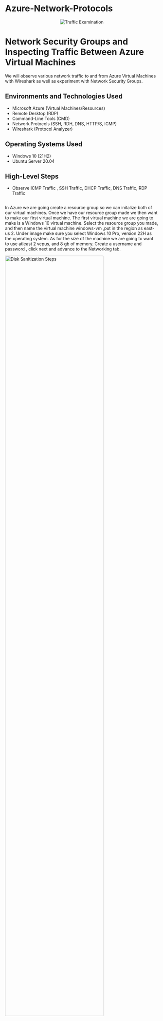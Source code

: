 # Azure-Network-Protocols
<p align="center">
<img src="https://i.imgur.com/3ASB3WY.png" alt="Traffic Examination"/>
</p>

<h1>Network Security Groups and Inspecting Traffic Between Azure Virtual Machines</h1>
We will observe various network traffic to and from Azure Virtual Machines with Wireshark as well as experiment with Network Security Groups. <br />




<h2>Environments and Technologies Used</h2>

- Microsoft Azure (Virtual Machines/Resources)
- Remote Desktop  (RDP)
-  Command-Line Tools (CMD)
-  Network Protocols (SSH, RDH, DNS, HTTP/S, ICMP)
- Wireshark (Protocol Analyzer)

<h2>Operating Systems Used </h2>

- Windows 10 (21H2)
- Ubuntu Server 20.04

<h2>High-Level Steps</h2>

- Observe ICMP Traffic , SSH Traffic, DHCP Traffic, DNS Traffic, RDP Traffic


<h2></h2>


 In Azure we are going  create a resource group so we can initalize both of our virtual machines. Once we have our resource group made we then want to make our first virtual machine. The first virtual machine we are going to make is a Windows 10 virtual machine. Select the resource group you made,  and then name the virtual machine windows-vm ,put in the region as east-us 2. Under image make sure you select Windows 10 Pro, version 22H as the operating system. As for the size of the machine we are going to want to use atleast 2 vcpus, and 8 gb of memory. Create a username and password , click next and advance to the Networking tab.

<p>
<img src="https://i.imgur.com/0BJ4CEM.png" height="80%" width="80%" alt="Disk Sanitization Steps"/>
</p>
<p>
  

<p>
<img src="https://i.imgur.com/JKvpQo7.png" height="80%" width="80%" alt="Disk Sanitization Steps"/>
</p>
<p>
</p>
<p>
  
 After this step we are going to click on next until we get to the networking page and it should automatically create a virtual network and subnet for us. 
  

<p>
<img src="https://i.imgur.com/tt5dKZF.png" height="80%" width="80%" alt="Disk Sanitization Steps"/>
</p>
<p>
  
  Click review and create .
  
  Now we will create the second Virtual Machine, but this time it will be a Ubuntu Server 20.04 LTS machine. It will be the same process as creating our first machine but instead we are going to switch the SSH public key to password instead. 
  
<p>
<img src="https://i.imgur.com/s0GxVvx.png" height="80%" width="80%" alt="Disk Sanitization Steps"/>
</p>
<p>
 <img src="https://i.imgur.com/mLrA4C6.png" height="80%" width="80%" alt="Disk Sanitization Steps"/> 
<p>
 <img src="https://i.imgur.com/bikM8P2.png" height="80%" width="80%" alt="Disk Sanitization Steps"/> 
<img src="https://i.imgur.com/g9LWesz.png" height="80%" width="80%" alt="Disk Sanitization Steps"/>
</p>
<p>
  
  Click next until we get to the networking .
  </p>
<br />
</p>


  
  The networking should automatically give us the virtual network from the Virtual Machine as well as the subnet. 
  
<p>
<img src="https://i.imgur.com/Gsy2yVC.png" height="80%" width="80%" alt="Disk Sanitization Steps"/>
</p>
<p>
  Click review and create, We have created our second Virtual Machine.
</p>
<br />

 </p>
<p>
 </p>
<p>
 
 Now that we have both virtual machines up and running we are going to connect to our Windows 10 vm using the remote desktop connection (RDP). Once we are connected we are going to go to our browser and download and install Wireshark. https://www.wireshark.org
 <b/>
 
 </p>
<p>
 </h1>
 </p>
<p>
 
 "Wireshark is a free and open-source packet analyzer. It is used for network troubleshooting, analysis, software and communications protocol development, and education." 
 </p>
<br />
</p>
<br />
<p>
 
 Open wireshark and filter for ICMP traffic only.
 </p>
<br />

 
 <p>
<img src="https://imgur.com/RrtChUe.png" height="80%" width="80%" alt="Disk Sanitization Steps"/>
</p>
<p>
 </p>
<br />

 4.) We are going to want to retrieve the private IP address of our Ubuntu VM and then attempt to ping it from within our Windows 10 VM using wireshark. To ping the private IP address of the Ubuntu machine open CMD or Powershell on the Windows machine and type: ping 10.0.0.5 or whatever the private IP address is for your Ubuntu machine.
 
<p>
<img src="https://imgur.com/zmJzyne.png" height="80%" width="80%" alt="Disk Sanitization Steps"/>
</p>
<p>
 
<p>
<img src="https://imgur.com/pp4eZdK.png" height="80%" width="80%" alt="Disk Sanitization Steps"/>
</p>
<p>
 
 In either CMD or Powershell ping www.google.com and observe the traffic in wireshark.
 
5.) We then are going to initiate a non-stop ping from our Windows 10 VM to our Ubuntu VM.
 
6.) Open the Network Security Group of our Ubuntu machine and disable incoming (inbound) ICMP traffic. To disable incoming ICMP traffic click "Add" new rule and copy everything exactly from the picture. Once that is done you can create the rule and it will create automatically and show up as a new rule.
 
 <p>
<img src="https://imgur.com/r3dH3Yy.png" height="80%" width="80%" alt="Disk Sanitization Steps"/>
</p>
<p>
 
<p>
<img src="https://imgur.com/qiSIrsX.png" height="80%" width="80%" alt="Disk Sanitization Steps"/>
</p>
<p>
 
 Now that we have disabled incoming ICMP traffic from VM2 if we go back to VM1 you can see the ping request is timing out. 
 
 7.) Re-enable ICMP traffic for the Network Security Group your Ubuntu VM is using
Back in the Windows 10 VM, observe the ICMP traffic in WireShark and the command line Ping activity (should start working)
Stop the ping activity
 
 8.) The next thing we are going to do is Observe SSH Traffic.
 
 
 

 
 
 
 
 
 
 
 
 
 
 
 
 
 
 
 
  
  
